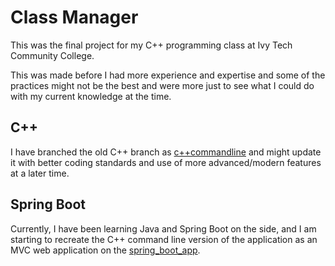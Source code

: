 # Class Manager
This was the final project for my C++ programming class at Ivy Tech Community College. 

This was made before I had more experience and expertise and some of the practices might not be the best and were more just to see what I could
do with my current knowledge at the time.

## C++
I have branched the old C++ branch as [c++commandline](https://github.com/realcooltrev/Class-Manager/tree/c%2B%2B-commandline) and might update it with better coding standards and use of more advanced/modern features
at a later time. 

## Spring Boot
Currently, I have been learning Java and Spring Boot on the side, and I am starting to recreate the C++ command line version of the application as an MVC web application on the [spring_boot_app](https://github.com/realcooltrev/class_manager/tree/spring_boot_app).
